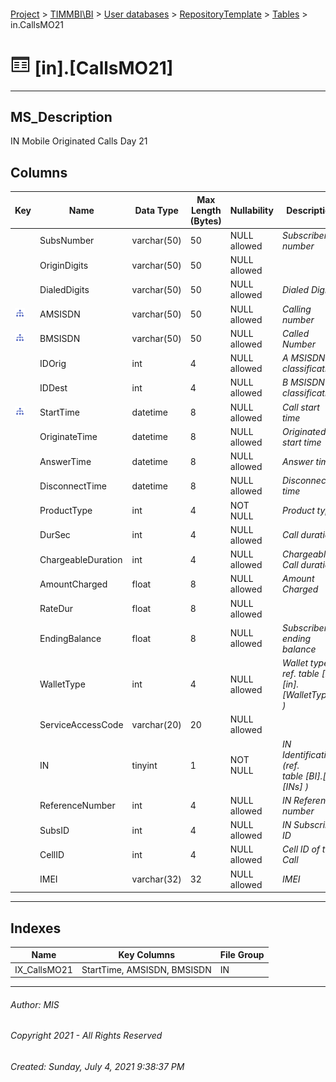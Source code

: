 #### 

[Project](../../../../index.md) > [TIMMBI\\BI](../../../index.md) > [User databases](../../index.md) > [RepositoryTemplate](../index.md) > [Tables](Tables.md) > in.CallsMO21

# ![Tables](../../../../Images/Table32.png) [in].[CallsMO21]

---

## <a name="#description"></a>MS_Description

IN Mobile Originated Calls Day 21

## <a name="#columns"></a>Columns

| Key | Name | Data Type | Max Length (Bytes) | Nullability | Description |
|---|---|---|---|---|---|
|  | SubsNumber | varchar(50) | 50 | NULL allowed | _Subscriber number_ |
|  | OriginDigits | varchar(50) | 50 | NULL allowed |  |
|  | DialedDigits | varchar(50) | 50 | NULL allowed | _Dialed Digits_ |
| [![Indexes IX_CallsMO21](../../../../Images/Index.png)](#indexes) | AMSISDN | varchar(50) | 50 | NULL allowed | _Calling number_ |
| [![Indexes IX_CallsMO21](../../../../Images/Index.png)](#indexes) | BMSISDN | varchar(50) | 50 | NULL allowed | _Called Number_ |
|  | IDOrig | int | 4 | NULL allowed | _A MSISDN classification_ |
|  | IDDest | int | 4 | NULL allowed | _B MSISDN classification_ |
| [![Indexes IX_CallsMO21](../../../../Images/Index.png)](#indexes) | StartTime | datetime | 8 | NULL allowed | _Call start time_ |
|  | OriginateTime | datetime | 8 | NULL allowed | _Originated start time_ |
|  | AnswerTime | datetime | 8 | NULL allowed | _Answer time_ |
|  | DisconnectTime | datetime | 8 | NULL allowed | _Disconnected time_ |
|  | ProductType | int | 4 | NOT NULL | _Product type_ |
|  | DurSec | int | 4 | NULL allowed | _Call duration_ |
|  | ChargeableDuration | int | 4 | NULL allowed | _Chargeable Call duration_ |
|  | AmountCharged | float | 8 | NULL allowed | _Amount Charged_ |
|  | RateDur | float | 8 | NULL allowed |  |
|  | EndingBalance | float | 8 | NULL allowed | _Subscriber ending balance_ |
|  | WalletType | int | 4 | NULL allowed | _Wallet type ( ref. table [BI].[in].[WalletTypes] )_ |
|  | ServiceAccessCode | varchar(20) | 20 | NULL allowed |  |
|  | IN | tinyint | 1 | NOT NULL | _IN Identification (ref. table [BI].[in].[INs] )_ |
|  | ReferenceNumber | int | 4 | NULL allowed | _IN Reference number_ |
|  | SubsID | int | 4 | NULL allowed | _IN Subscriber ID_ |
|  | CellID | int | 4 | NULL allowed | _Cell ID of the Call_ |
|  | IMEI | varchar(32) | 32 | NULL allowed | _IMEI_ |


---

## <a name="#indexes"></a>Indexes

| Name | Key Columns | File Group |
|---|---|---|
| IX_CallsMO21 | StartTime, AMSISDN, BMSISDN | IN |


---

###### Author:  MIS

###### Copyright 2021 - All Rights Reserved

###### Created: Sunday, July 4, 2021 9:38:37 PM

